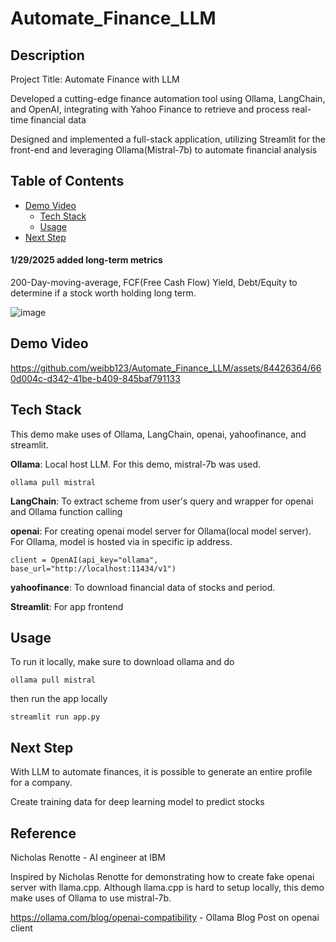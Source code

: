 # Automate_Finance_LLM

## Description

Project Title: Automate Finance with LLM

Developed a cutting-edge finance automation tool using Ollama, LangChain, and OpenAI, integrating with Yahoo Finance to retrieve and process real-time financial data

Designed and implemented a full-stack application, utilizing Streamlit for the front-end and leveraging Ollama(Mistral-7b) to automate financial analysis


## Table of Contents
- [Demo Video](#Demo-Video)
  - [Tech Stack](#Tech-Stack)
  - [Usage](#usage)
- [Next Step](#Next-Step)

#### 1/29/2025 added long-term metrics

200-Day-moving-average, FCF(Free Cash Flow) Yield, Debt/Equity to determine if a stock worth holding long term.

![image](https://github.com/user-attachments/assets/7c0cd08a-88b9-47ea-bb41-8b1aefb7743f)


## Demo Video
https://github.com/weibb123/Automate_Finance_LLM/assets/84426364/660d004c-d342-41be-b409-845baf791133

## Tech Stack
This demo make uses of Ollama, LangChain, openai, yahoofinance, and streamlit.

**Ollama**: Local host LLM. For this demo, mistral-7b was used.
```
ollama pull mistral
```

**LangChain**: To extract scheme from user's query and wrapper for openai and Ollama function calling

**openai**: For creating openai model server for Ollama(local model server). For Ollama, model is hosted via in specific ip address.

```
client = OpenAI(api_key="ollama", base_url="http://localhost:11434/v1")
```

**yahoofinance**: To download financial data of stocks and period.

**Streamlit**: For app frontend

## Usage
To run it locally, make sure to download ollama and do

```
ollama pull mistral
```

then run the app locally

```
streamlit run app.py
```

## Next Step
With LLM to automate finances, it is possible to generate an entire profile for a company.

Create training data for deep learning model to predict stocks

## Reference 
Nicholas Renotte - AI engineer at IBM

Inspired by Nicholas Renotte for demonstrating how to create fake openai server with llama.cpp. Although llama.cpp is hard to setup locally, this demo make uses of Ollama to use mistral-7b.

https://ollama.com/blog/openai-compatibility - Ollama Blog Post on openai client

